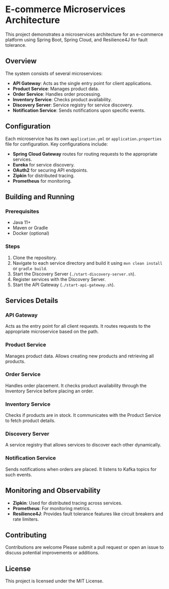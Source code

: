 # E-commerce Microservices Architecture

This project demonstrates a microservices architecture for an e-commerce platform using Spring Boot, Spring Cloud, and Resilience4J for fault tolerance.

## Overview

The system consists of several microservices:

- **API Gateway**: Acts as the single entry point for client applications.
- **Product Service**: Manages product data.
- **Order Service**: Handles order processing.
- **Inventory Service**: Checks product availability.
- **Discovery Server**: Service registry for service discovery.
- **Notification Service**: Sends notifications upon specific events.

## Configuration

Each microservice has its own `application.yml` or `application.properties` file for configuration. Key configurations include:

- **Spring Cloud Gateway** routes for routing requests to the appropriate services.
- **Eureka** for service discovery.
- **OAuth2** for securing API endpoints.
- **Zipkin** for distributed tracing.
- **Prometheus** for monitoring.

## Building and Running

### Prerequisites

- Java 11+
- Maven or Gradle
- Docker (optional)

### Steps

1. Clone the repository.
2. Navigate to each service directory and build it using `mvn clean install` or `gradle build`.
3. Start the Discovery Server (`./start-discovery-server.sh`).
4. Register services with the Discovery Server.
5. Start the API Gateway (`./start-api-gateway.sh`).

## Services Details

### API Gateway

Acts as the entry point for all client requests. It routes requests to the appropriate microservice based on the path.

### Product Service

Manages product data. Allows creating new products and retrieving all products.

### Order Service

Handles order placement. It checks product availability through the Inventory Service before placing an order.

### Inventory Service

Checks if products are in stock. It communicates with the Product Service to fetch product details.

### Discovery Server

A service registry that allows services to discover each other dynamically.

### Notification Service

Sends notifications when orders are placed. It listens to Kafka topics for such events.

## Monitoring and Observability

- **Zipkin**: Used for distributed tracing across services.
- **Prometheus**: For monitoring metrics.
- **Resilience4J**: Provides fault tolerance features like circuit breakers and rate limiters.

## Contributing

Contributions are welcome Please submit a pull request or open an issue to discuss potential improvements or additions.

## License

This project is licensed under the MIT License.
